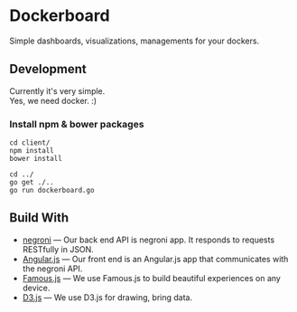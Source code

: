 
# Dockerboard

Simple dashboards, visualizations, managements for your dockers.


## Development

Currently it's very simple.   
Yes, we need docker. :)


### Install npm & bower packages

```
cd client/
npm install
bower install

cd ../
go get ./..
go run dockerboard.go
```


## Build With

- [negroni](https://github.com/codegangsta/negroni/) &mdash; Our back end API is negroni app. It responds to requests RESTfully in JSON.
- [Angular.js](https://www.angularjs.org/) &mdash; Our front end is an Angular.js app that communicates with the negroni API.
- [Famous.js](http://famo.us/) &mdash;  We use Famous.js to build beautiful experiences on any device.
- [D3.js](http://d3js.org/) &mdash; We use D3.js for drawing, bring data.

